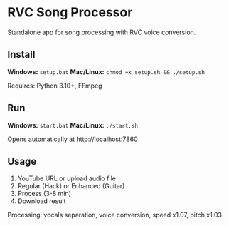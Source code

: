 # RVC Song Processor

Standalone app for song processing with RVC voice conversion.

## Install

**Windows:** `setup.bat`
**Mac/Linux:** `chmod +x setup.sh && ./setup.sh`

Requires: Python 3.10+, FFmpeg

## Run

**Windows:** `start.bat`
**Mac/Linux:** `./start.sh`

Opens automatically at http://localhost:7860

## Usage

1. YouTube URL or upload audio file
2. Regular (Hack) or Enhanced (Guitar)
3. Process (3-8 min)
4. Download result

Processing: vocals separation, voice conversion, speed x1.07, pitch x1.03
